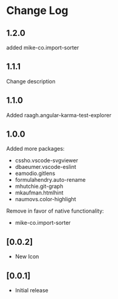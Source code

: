 # Change Log

## 1.2.0

added mike-co.import-sorter

## 1.1.1

Change description

## 1.1.0

Added raagh.angular-karma-test-explorer

## 1.0.0

Added more packages:

* cssho.vscode-svgviewer
* dbaeumer.vscode-eslint
* eamodio.gitlens
* formulahendry.auto-rename
* mhutchie.git-graph
* mkaufman.htmlhint
* naumovs.color-highlight

Remove in favor of native functionality:

* mike-co.import-sorter

## [0.0.2]

* New Icon

## [0.0.1]

* Initial release

